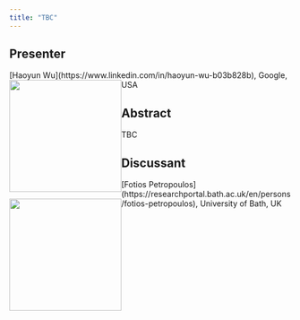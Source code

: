 ```yaml
---
title: "TBC"
---
```


## Presenter

<div class = "figure">
[Haoyun Wu](https://www.linkedin.com/in/haoyun-wu-b03b828b), Google, USA
<img src="/img/haoyun.png"  width=200px height=200px style="float:left">
</div>

## Abstract

TBC

## Discussant

<div class = "figure">
[Fotios Petropoulos](https://researchportal.bath.ac.uk/en/persons/fotios-petropoulos), University of Bath, UK
<img src=/img/??.png  width=200px height=200px style="float:left">
</div>
